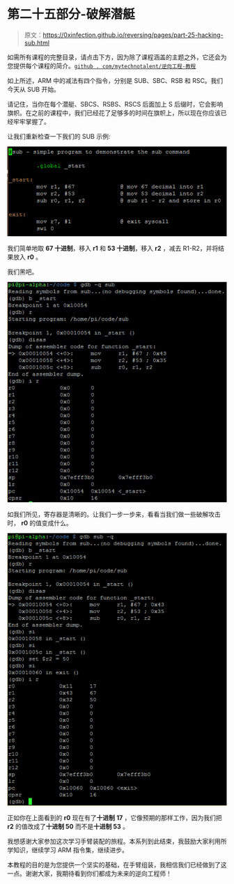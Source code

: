 # 第二十五部分-破解潜艇

> 原文：<https://0xinfection.github.io/reversing/pages/part-25-hacking-sub.html>

如需所有课程的完整目录，请点击下方，因为除了课程涵盖的主题之外，它还会为您提供每个课程的简介。[`github . com/mytechnotalent/逆向工程-教程`](https://github.com/mytechnotalent/Reverse-Engineering-Tutorial)

如上所述，ARM 中的减法有四个指令，分别是 SUB、SBC、RSB 和 RSC。我们今天从 SUB 开始。

请记住，当你在每个潜艇、SBCS、RSBS、RSCS 后面加上 S 后缀时，它会影响旗帜。在之前的课程中，我们已经花了足够多的时间在旗帜上，所以现在你应该已经牢牢掌握了。

让我们重新检查一下我们的 SUB 示例:

![](img/4fa14a1f454f488f58369b18366e4345.png)

我们简单地取 **67 十进制**，移入 **r1** 和 **53 十进制**，移入 **r2** ，减去 R1-R2，并将结果放入 **r0** 。

我们黑吧。

![](img/63fedefe1bdf2a64ebec6f45f36affb1.png)

如我们所见，寄存器是清晰的。让我们一步一步来，看看当我们做一些破解攻击时， **r0** 的值变成什么。

![](img/849e38ba5128d070f987cd6bd4781726.png)

正如你在上面看到的 **r0** 现在有了**十进制** **17** ，它像预期的那样工作，因为我们把 **r2** 的值改成了**十进制 50** 而不是**十进制 53** 。

我想感谢大家参加这次学习手臂装配的旅程。本系列到此结束，我鼓励大家利用所学知识，继续学习 ARM 指令集，继续进步。

本教程的目的是为您提供一个坚实的基础，在手臂组装，我相信我们已经做到了这一点。谢谢大家，我期待看到你们都成为未来的逆向工程师！